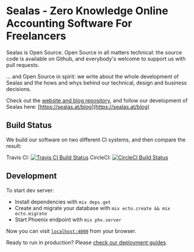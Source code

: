 # Sealas - Zero Knowledge Online Accounting Software For Freelancers

Sealas is Open Source. Open Source in all matters technical: the source code is available on Github, and everybody's welcome to support us with pull requests.

... and Open Source in spirit: we write about the whole development of Sealas and the hows and whys behind our technical, design and business decisions.

Check out the [website and blog repository](https://github.com/Brainsware/sealas-site), and follow our development of Sealas here: [https://sealas.at/blog](https://sealas.at/blog)

## Build Status

We build our software on two different CI systems, and then compare the result:

Travis CI: [![Travis CI Build Status](https://travis-ci.org/Brainsware/sealas.svg?branch=master)](https://travis-ci.org/Brainsware/sealas)
CircleCI: [![CircleCI Build Status](https://circleci.com/gh/Brainsware/sealas.svg?style=svg)](https://circleci.com/gh/Brainsware/sealas)

## Development

To start dev server:

* Install dependencies with `mix deps.get`
* Create and migrate your database with `mix ecto.create && mix ecto.migrate`
* Start Phoenix endpoint with `mix phx.server`

Now you can visit [`localhost:4000`](http://localhost:4000) from your browser.

Ready to run in production? Please [check our deployment guides](http://www.phoenixframework.org/docs/deployment).
